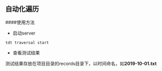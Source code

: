 ## 自动化遍历

####使用方法

+ 启动server

```
tdt traversal start
```

+ 查看测试结果

测试结果存放在项目目录的records目录下，以时间命名，如**2019-10-01.txt**
